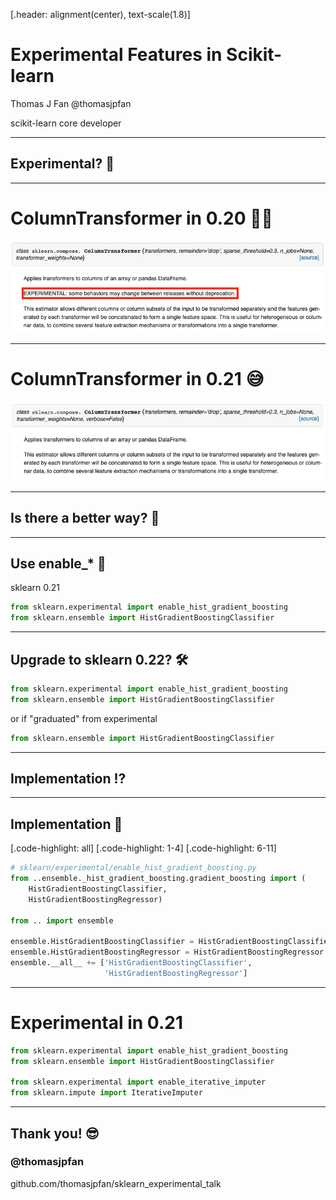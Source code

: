 [.header: alignment(center), text-scale(1.8)]

# Experimental Features in Scikit-learn

Thomas J Fan
@thomasjpfan

scikit-learn core developer

---

## Experimental? 🔬

---

# ColumnTransformer in 0.20 🕵️‍♂️

![inline](images/column_transformer_experimental.png)

---

# ColumnTransformer in 0.21 😅

![inline](images/column_transformer_021.png)

---

## Is there a better way? 🤔

---

## Use enable\_\* 🤗

sklearn 0.21

```python
from sklearn.experimental import enable_hist_gradient_boosting
from sklearn.ensemble import HistGradientBoostingClassifier
```

---

## Upgrade to sklearn 0.22? 🛠

```python
from sklearn.experimental import enable_hist_gradient_boosting
from sklearn.ensemble import HistGradientBoostingClassifier
```

or if "graduated" from experimental

```python
from sklearn.ensemble import HistGradientBoostingClassifier
```

---

## Implementation ⁉️

---

## Implementation 🤯

[.code-highlight: all]
[.code-highlight: 1-4]
[.code-highlight: 6-11]

```python
# sklearn/experimental/enable_hist_gradient_boosting.py
from ..ensemble._hist_gradient_boosting.gradient_boosting import (
    HistGradientBoostingClassifier,
    HistGradientBoostingRegressor)

from .. import ensemble

ensemble.HistGradientBoostingClassifier = HistGradientBoostingClassifier
ensemble.HistGradientBoostingRegressor = HistGradientBoostingRegressor
ensemble.__all__ += ['HistGradientBoostingClassifier',
                     'HistGradientBoostingRegressor']
```

---

# Experimental in 0.21

```python
from sklearn.experimental import enable_hist_gradient_boosting
from sklearn.ensemble import HistGradientBoostingClassifier

from sklearn.experimental import enable_iterative_imputer
from sklearn.impute import IterativeImputer
```

---

## Thank you! 😎

### @thomasjpfan

github.com/thomasjpfan/sklearn\_experimental\_talk
